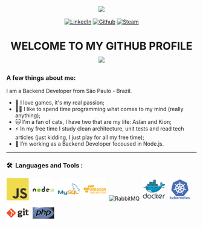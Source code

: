 <!--
**robertoakang/robertoakang** is a ✨ _special_ ✨ repository because its `README.md` (this file) appears on your GitHub profile.

Here are some ideas to get you started:

- 🔭 I’m currently working on ...
- 🌱 I’m currently learning ...
- 👯 I’m looking to collaborate on ...
- 🤔 I’m looking for help with ...
- 💬 Ask me about ...
- 📫 How to reach me: ...
- 😄 Pronouns: ...
- ⚡ Fun fact: ...
-->

<p align="center"><img src="https://media.giphy.com/media/M9gbBd9nbDrOTu1Mqx/giphy.gif" width="100"/></p>

<p align="center">
    <a href="https://www.linkedin.com/in/robertoakang"><img src="https://img.shields.io/badge/LinkedIn-1A1B27?style=for-the-badge&logo=linkedin&logoColor=70A5FD" alt="LinkedIn"></a>
    <a href="https://github.com/robertoakang/"><img src="https://img.shields.io/badge/GitHub-1A1B27?style=for-the-badge&logo=github&logoColor=70A5FD" alt="Github"></a>
    <a href="https://steamcommunity.com/id/zkatsumii/"><img src="https://img.shields.io/badge/Steam-1A1B27?style=for-the-badge&logo=steam&logoColor=70A5FD" alt="Steam"></a>
</p>


<h1 align="center">WELCOME TO MY GITHUB PROFILE   <img src="https://media.giphy.com/media/hvRJCLFzcasrR4ia7z/giphy.gif" width="30px"></h1>

### A few things about me:<br>

I am a Backend Developer from São Paulo - Brazil.

- 👾 I love games, it's my real passion;<br>
- 👨‍💻 I like to spend time programming what comes to my mind (really anything);<br>
- 🐱 I'm a fan of cats, I have two that are my life: Aslan and Kion;<br>
- ⚡ In my free time I study clean architecture, unit tests and read tech articles (just kidding, I just play for all my free time);<br>
- 🔭 I’m working as a Backend Developer focoused in Node.js.<br>

---

### 🛠 &nbsp;Languages and Tools :
<p>
<img src="https://github.com/devicons/devicon/blob/master/icons/javascript/javascript-original.svg" title="JavaScript" alt="JavaScript" width="60" height="60"/>&nbsp;
<img src="https://github.com/devicons/devicon/blob/master/icons/nodejs/nodejs-original-wordmark.svg" title="NodeJS" alt="NodeJS" width="60" height="60"/>&nbsp;
<img src="https://github.com/devicons/devicon/blob/master/icons/mysql/mysql-original-wordmark.svg" title="MySQL"  alt="MySQL" width="60" height="60"/>&nbsp;
<img src="https://github.com/devicons/devicon/blob/master/icons/amazonwebservices/amazonwebservices-plain-wordmark.svg" title="AWS" alt="AWS" width="60" height="60"/>&nbsp;
<!--<img src="https://github.com/devicons/devicon/tree/master/icons/redis/redis-original-wordmark.svg" title="Redis" alt="Redis" width="60" height="60"/>&nbsp;-->
<img src="https://www.vectorlogo.zone/logos/rabbitmq/rabbitmq-ar21.svg" title="RabbitMQ" alt="RabbitMQ" width="60" height="60"/>&nbsp;
<img src="https://github.com/devicons/devicon/blob/master/icons/docker/docker-original-wordmark.svg" title="Docker" alt="Docker" width="60" height="60"/>&nbsp;
<img src="https://github.com/devicons/devicon/blob/master/icons/kubernetes/kubernetes-plain-wordmark.svg" title="Kubernates" alt="Kubernates" width="60" height="60"/>&nbsp;
<img src="https://github.com/devicons/devicon/blob/master/icons/git/git-original-wordmark.svg" title="Git" **alt="Git" width="60" height="60"/>&nbsp;
<img src="https://github.com/devicons/devicon/blob/master/icons/php/php-original.svg" title="PHP" alt="PHP" width="60" height="60"/>&nbsp;
</p>

